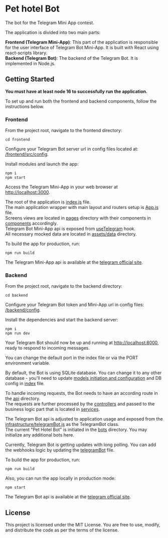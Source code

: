 # Pet hotel Bot

The bot for the Telegram Mini App contest.


The application is divided into two main parts:

__Frontend (Telegram Mini-App)__: This part of the application is responsible for the user interface of Telegram Bot Mini-App. It is built with React using react-scripts library.\
__Backend (Telegram Bot)__: The backend of the Telegram Bot. It is implemented in Node.js.

## Getting Started

__You must have at least node 16 to successfully run the application.__

To set up and run both the frontend and backend components, follow the instructions below.


### Frontend
From the project root, navigate to the frontend directory:

    cd frontend

Configure your Telegram Bot server url in config files located at: [/frontend/src/config](/frontend/src/config).

Install modules and launch the app:

    npm i
    npm start

Access the Telegram Mini-App in your web browser at [http://localhost:3000](http://localhost:3000).

The root of the application is [index.js](/frontend/src/index.js) file.\
The main application wrapper with main layout and routers setup is [App.js](/frontend/src/App.js) file.\
Screens views are located in [pages](/frontend/src/pages) directory with their components in [components](/frontend/src/components) accordingly.\
Telegram Bot Mini-App api is exposed from [useTelegram](/frontend/src/hooks/useTelegram.js) hook.\
All necessary mocked data are located in [assets/data](/frontend/src/assets/data) directory.

To build the app for production, run:

    npm run build

The Telegram Mini-App api is available at the [telegram official site](https://core.telegram.org/bots/webapps#designing-mini-apps).

### Backend
From the project root, navigate to the backend directory:

    cd backend

Configure your Telegram Bot token and Mini-App url in config files: [/backend/config](/backend/config).

Install the dependencies and start the backend server:

    npm i
    npm run dev

Your Telegram Bot should now be up and running at [http://localhost:8000](http://localhost:8000), ready to respond to incoming messages.

You can change the default port in the index file or via the PORT environment variable.

By default, the Bot is using SQLite database. You can change it to any other database - you'll need to update [models initiation and configuration](/backend/src/models/Base.js) and DB config in [index](/backend/src/index.js) file.

To handle incoming requests, the Bot needs to have an according route in the [api](/backend/src/api) directory.\
The requests are further processed by the [controllers](/backend/src/controllers) and passed to the business logic part that is located in [services](/backend/src/services).

The Telegram Bot api is adjusted to application usage and exposed from the [infrastructure/telegramBot.js](/backend/src/infrastructure/telegramBot.js) as the TelegramBot class.\
The current "Pet Hotel Bot" is initiated in the [bots](/backend/src/bots) directory. You may initialize any additional bots here.

Currently, Telegram Bot is getting updates with long polling. You can add the webhooks logic by updating the [telegramBot](/backend/src/infrastructure/telegramBot.js) file.

To build the app for production, run:

    npm run build

Also, you can run the app locally in production mode:

    npm start

The Telegram Bot api is available at the [telegram official site](https://core.telegram.org/bots/api#authorizing-your-bot).


## License

This project is licensed under the MIT License. You are free to use, modify, and distribute the code as per the terms of the license.
